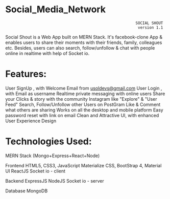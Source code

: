 # Social_Media_Network


                                                             SOCIAL SHOUT
                                                              version 1.1
 
Social Shout is a Web App built on MERN Stack. It's facebook-clone App & enables users to share their moments with their friends, family, colleagues etc. Besides, users can also search, follow/unfollow & chat with people online in realtime with help of Socket io.

# Features:
User SignUp , with Welcome Email from usoldevs@gmail.com
User Login , with Email as username
Realtime private messaging with online users
Share your Clicks & story with the community
Instagram like "Explore" & "User Feed"
Search, Follow/Unfollow other Users on PostGram
Like & Comment what others are sharing
Works on all the desktop and mobile platform
Easy password reset with link on email
Clean and Attractive UI, with enhanced User Experience Design



# Technologies Used:
MERN Stack (Mongo+Express+React+Node)

Frontend
HTML5, CSS3, JavaScript
Materialize CSS, BootStrap 4, Material UI
ReactJS
Socket io - client

Backend
ExpressJS
NodeJS
Socket io - server

Database
MongoDB
